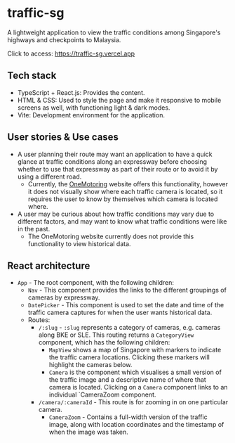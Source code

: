 # traffic-sg

A lightweight application to view the traffic conditions among Singapore's highways and checkpoints to Malaysia.

Click to access: https://traffic-sg.vercel.app

## Tech stack

* TypeScript + React.js: Provides the content.
* HTML & CSS: Used to style the page and make it responsive to mobile screens as well, with functioning light & dark modes.
* Vite: Development environment for the application.

## User stories & Use cases

* A user planning their route may want an application to have a quick glance at traffic conditions along an expressway before choosing whether to use that expressway as part of their route or to avoid it by using a different road.
    - Currently, the [OneMotoring](https://onemotoring.lta.gov.sg/content/onemotoring/home/driving/traffic_information/traffic-cameras.html) website offers this functionality, however it does not visually show where each traffic camera is located, so it requires the user to know by themselves which camera is located where.
* A user may be curious about how traffic conditions may vary due to different factors, and may want to know what traffic conditions were like in the past.
    - The OneMotoring website currently does not provide this functionality to view historical data.

## React architecture

* `App` - The root component, with the following children:
    * `Nav` - This component provides the links to the different groupings of cameras by expressway.
    * `DatePicker` - This component is used to set the date and time of the traffic camera captures for when the user wants historical data.
    * Routes:
        * `/:slug` - `:slug` represents a category of cameras, e.g. cameras along BKE or SLE. This routing returns a `CategoryView` component, which has the following children:
            * `MapView` shows a map of Singapore with markers to indicate the traffic camera locations. Clicking these markers will highlight the cameras below.
            * `Camera` is the component which visualises a small version of the traffic image and a descriptive name of where that camera is located. Clicking on a `Camera` component links to an individual `CameraZoom component.
        * `/camera/:cameraId` - This route is for zooming in on one particular camera.
            * `CameraZoom` - Contains a full-width version of the traffic image, along with location coordinates and the timestamp of when the image was taken.
